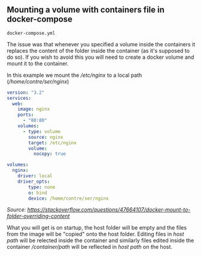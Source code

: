 ## Mounting a volume with containers file in docker-compose

`docker-compose.yml`

The issue was that whenever you specified a volume inside the containers it replaces the content of the folder inside the container (as it's supposed to do so). If you wish to avoid this you will need to create a docker volume and mount it to the container.

In this example we mount the */etc/nginx* to a local path (*/home/contre/ser/nginx*) 

```yml
version: "3.2" 
services:
  web:
    image: nginx
    ports:
      - "80:80"
    volumes:
      - type: volume
        source: nginx
        target: /etc/nginx
        volume:
          nocopy: true

volumes:
  nginx:
    driver: local
    driver_opts:
        type: none
        o: bind
        device: /home/contre/ser/nginx
```

*Source: https://stackoverflow.com/questions/47664107/docker-mount-to-folder-overriding-content*

What you will get is on startup, the host folder will be empty and the files from the image will be "copied" onto the host folder. Editing files in *host path* will be relected inside the container and similarly files edited inside the container */container/path* will be reflected in *host path* on the host.